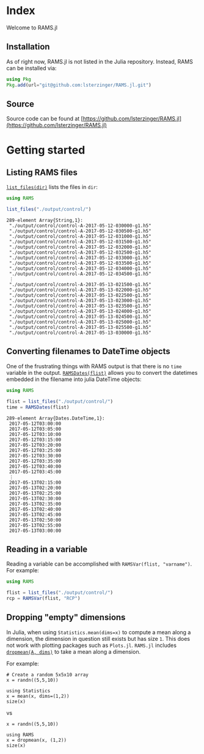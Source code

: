 # Index

Welcome to RAMS.jl

## Installation
As of right now, RAMS.jl is not listed in the Julia repository. Instead, RAMS can be installed via:

```julia
using Pkg
Pkg.add(url="git@github.com:lsterzinger/RAMS.jl.git")
```
## Source
Source code can be found at [https://github.com/lsterzinger/RAMS.jl](https://github.com/lsterzinger/RAMS.jl)
# Getting started

## Listing RAMS files
[`list_files(dir)`](@ref) lists the files in `dir`:
```julia
using RAMS

list_files("./output/control/")
```

```
289-element Array{String,1}:
 "./output/control/control-A-2017-05-12-030000-g1.h5"
 "./output/control/control-A-2017-05-12-030500-g1.h5"
 "./output/control/control-A-2017-05-12-031000-g1.h5"
 "./output/control/control-A-2017-05-12-031500-g1.h5"
 "./output/control/control-A-2017-05-12-032000-g1.h5"
 "./output/control/control-A-2017-05-12-032500-g1.h5"
 "./output/control/control-A-2017-05-12-033000-g1.h5"
 "./output/control/control-A-2017-05-12-033500-g1.h5"
 "./output/control/control-A-2017-05-12-034000-g1.h5"
 "./output/control/control-A-2017-05-12-034500-g1.h5"
 ⋮
 "./output/control/control-A-2017-05-13-021500-g1.h5"
 "./output/control/control-A-2017-05-13-022000-g1.h5"
 "./output/control/control-A-2017-05-13-022500-g1.h5"
 "./output/control/control-A-2017-05-13-023000-g1.h5"
 "./output/control/control-A-2017-05-13-023500-g1.h5"
 "./output/control/control-A-2017-05-13-024000-g1.h5"
 "./output/control/control-A-2017-05-13-024500-g1.h5"
 "./output/control/control-A-2017-05-13-025000-g1.h5"
 "./output/control/control-A-2017-05-13-025500-g1.h5"
 "./output/control/control-A-2017-05-13-030000-g1.h5"

```

## Converting filenames to DateTime objects
One of the frustrating things with RAMS output is that there is no `time` variable in the output. [`RAMSDates(flist)`](@ref) allows you to convert the datetimes embedded in the filename into julia DateTime objects:

```julia
using RAMS

flist = list_files("./output/control/")
time = RAMSDates(flist)
```

```
289-element Array{Dates.DateTime,1}:
 2017-05-12T03:00:00
 2017-05-12T03:05:00
 2017-05-12T03:10:00
 2017-05-12T03:15:00
 2017-05-12T03:20:00
 2017-05-12T03:25:00
 2017-05-12T03:30:00
 2017-05-12T03:35:00
 2017-05-12T03:40:00
 2017-05-12T03:45:00
 ⋮
 2017-05-13T02:15:00
 2017-05-13T02:20:00
 2017-05-13T02:25:00
 2017-05-13T02:30:00
 2017-05-13T02:35:00
 2017-05-13T02:40:00
 2017-05-13T02:45:00
 2017-05-13T02:50:00
 2017-05-13T02:55:00
 2017-05-13T03:00:00
```

## Reading in a variable
Reading a variable can be accomplished with `RAMSVar(flist, "varname")`. For example:
```julia
using RAMS

flist = list_files("./output/control/")
rcp = RAMSVar(flist, "RCP")
```

## Dropping "empty" dimensions
In Julia, when using `Statistics.mean(dims=x)` to compute a mean along a dimension, the dimension in question still exists but has size `1`. This does not work with plotting packages such as `Plots.jl`. `RAMS.jl` includes [`dropmean(A, dims)`](@ref) to take a mean along a dimension.

For example:
```@example 1
# Create a random 5x5x10 array
x = randn((5,5,10))

using Statistics
x = mean(x, dims=(1,2))
size(x)
```

vs 

```@example 1
x = randn((5,5,10))

using RAMS
x = dropmean(x, (1,2))
size(x)
```